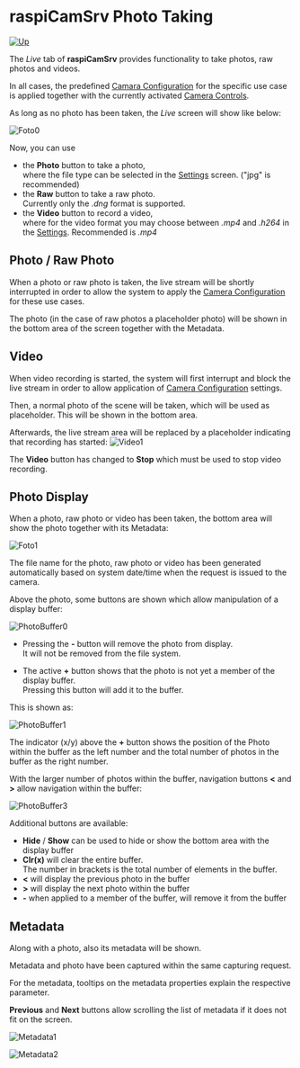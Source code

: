 # raspiCamSrv Photo Taking

[![Up](img/goup.gif)](./LiveScreen.md)

The *Live* tab of **raspiCamSrv** provides functionality to take photos, raw photos and videos.

In all cases, the predefined [Camara Configuration](./Configuration.md) for the specific use case is applied together with the currently activated [Camera Controls](./CameraControls.md).

As long as no photo has been taken, the *Live* screen will show like below:

![Foto0](img/Foto0.jpg)

Now, you can use
- the **Photo** button to take a photo,   
where the file type can be selected in the [Settings](./Settings.md) screen. ("jpg" is recommended)
- the **Raw** button to take a raw photo.   
Currently only the *.dng* format is supported.
- the **Video** button to record a video,   
where for the video format you may choose between *.mp4* and *.h264* in the [Settings](./Settings.md). Recommended is *.mp4*

## Photo / Raw Photo

When a photo or raw photo is taken, the live stream will be shortly interrupted in order to allow the system to apply the [Camera Configuration](./Configuration.md) for these use cases.

The photo (in the case of raw photos a placeholder photo) will be shown in the bottom area of the screen together with the Metadata.

## Video

When video recording is started, the system will first interrupt and block the live stream in order to allow application of [Camera Configuration](./Configuration.md) settings.

Then, a normal photo of the scene will be taken, which will be used as placeholder. This will be shown in the bottom area.

Afterwards, the live stream area will be replaced by a placeholder indicating that recording has started:
![Video1](img/Video1.jpg)

The **Video** button has changed to **Stop** which must be used to stop video recording.

## Photo Display

When a photo, raw photo or video has been taken, the bottom area will show the photo together with its Metadata:

![Foto1](img/Foto1.jpg)

The file name for the photo, raw photo or video has been generated automatically based on system date/time when the request is issued to the camera.

Above the photo, some buttons are shown which allow manipulation of a display buffer:

![PhotoBuffer0](img/FotoBuffer0.jpg)

- Pressing the **-** button will remove the photo from display.   
It will not be removed from the file system.

- The active **+** button shows that the photo is not yet a member of the display buffer.   
Pressing this button will add it to the buffer.

This is shown as:

![PhotoBuffer1](img/FotoBuffer1.jpg)

The indicator (x/y) above the **+** button shows the position of the Photo within the buffer as the left number and the total number of photos in the buffer as the right number.

With the larger number of photos within the buffer, navigation buttons **<** and **>** allow navigation within the buffer:

![PhotoBuffer3](img/FotoBuffer3.jpg)

Additional buttons are available:

- **Hide** / **Show** can be used to hide or show the bottom area with the display buffer
- **Clr(x)** will clear the entire buffer.   
The number in brackets is the total number of elements in the buffer.
- **<** will display the previous photo in the buffer
- **>** will display the next photo within the buffer
- **-** when applied to a member of the buffer, will remove it from the buffer

## Metadata

Along with a photo, also its metadata will be shown.

Metadata and photo have been captured within the same capturing request.

For the metadata, tooltips on the metadata properties explain the respective parameter.

**Previous** and **Next** buttons allow scrolling the list of metadata if it does not fit on the screen.

![Metadata1](img/Metadata1.jpg)

![Metadata2](img/Metadata2.jpg)